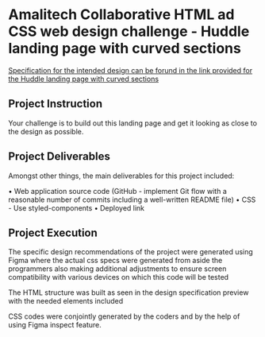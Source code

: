 # Amalitech Collaborative HTML ad CSS web design challenge - Huddle landing page with curved sections


[Specification for the intended design can be forund in the link provided for the Huddle landing page with curved sections](./Resources/design/desktop-preview.jpg)

## Project Instruction

Your challenge is to build out this landing page and get it looking as close to the design as possible. 


## Project Deliverables

Amongst other things, the main deliverables for this project included: 

• Web application source code (GitHub - implement Git flow with a reasonable number of commits including a well-written README file)
• CSS - Use styled-components
• Deployed link

## Project Execution
The specific design recommendations of the project were generated using Figma where the actual css specs were generated from aside the programmers also making additional adjustments to ensure screen compatibility with various devices on which this code will be tested

The HTML structure was built as seen in the design specification preview with the needed elements included

CSS codes were conjointly generated by the coders and by the help of using Figma inspect feature.


